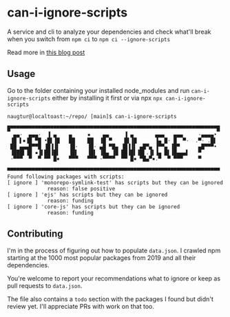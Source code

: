# can-i-ignore-scripts

A service and cli to analyze your dependencies and check what'll break when you switch from `npm ci` to `npm ci --ignore-scripts`

Read more in [this blog post](https://dev.to/naugtur/get-safe-and-remain-productive-with-can-i-ignore-scripts-2ddc)

## Usage

Go to the folder containing your installed node_modules and run `can-i-ignore-scripts` either by installing it first or via npx `npx can-i-ignore-scripts`

```
naugtur@localtoast:~/repo/ [main]$ can-i-ignore-scripts 

█▀▀▀▀▀▀▀▀▀▀▀▀▀▀▀▀▀▀▀▀▀▀▀▀▀▀▀▀▀▀▀▀▀▀▀▀▀▀▀▀▀▀▀▀▀▀▀▀▀▀▀▀▀▀▀▀▀▀▀▀▀▀▀▀▀▀▀█
  ▄▄·  ▄▄▄·  ▐ ▄    ▄     ▪    ▄▄     ▐ ▄       ▄▄▄   ▄▄▄     ·▄▄▄▄•
 ▐█ ▌▪▐█ ▀█ •█▌▐█   ██    ██  ▐█ ▀    █▌▐█      ▐▄ █· █  ▀·  .▀· .█▌
 ██ ▄▄▄█▀▀█ ▐█▐▐▌   ▐█·   ▐█· ▄█ ▀█▄ ▐█▐▐▌ ▄█▀▄ ▐▀▀▄ ▐█▀      ▄█▀▀▀•
 ▐███▌▐█ ▪▐▌██▐█▌   ▐█▌   ▐█▌ ▐█▄ ▐█ ██▐█▌▐█▌.▐▌▐▄ █▌▐█▄▄▄▌   ▀
 ·▀▀▀  ▀  ▀ ▀▀ █▪   ▀▀▀   ▀▀▀ ·▀▀▀▀  ▀▀ █▪ ▀█▄▀▪.▀  ▀ ▀▀▀     ▀

▀▀▀▀▀▀▀▀▀▀▀▀▀▀▀▀▀▀▀▀▀▀▀▀▀▀▀▀▀▀▀▀▀▀▀▀▀▀▀▀▀▀▀▀▀▀▀▀▀▀▀▀▀▀▀▀▀▀▀▀▀▀▀▀▀▀▀▀▀
Found following packages with scripts:
[ ignore ] 'monorepo-symlink-test' has scripts but they can be ignored 
             reason: false positive
[ ignore ] 'ejs' has scripts but they can be ignored 
             reason: funding
[ ignore ] 'core-js' has scripts but they can be ignored 
             reason: funding

```
## Contributing

I'm in the process of figuring out how to populate `data.json`. I crawled npm starting at the 1000 most popular packages from 2019 and all their dependencies.

You're welcome to report your recommendations what to ignore or keep as pull requests to `data.json`. 

The file also contains a `todo` section with the packages I found but didn't review yet. I'll appreciate PRs with work on that too. 
